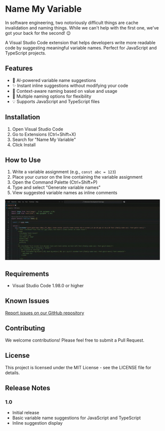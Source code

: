 # Name My Variable

In software engineering, two notoriously difficult things are cache invalidation and naming things. While we can't help with the first one, we've got your back for the second! 😉

A Visual Studio Code extension that helps developers write more readable code by suggesting meaningful variable names. Perfect for JavaScript and TypeScript projects.

## Features

- 🤖 AI-powered variable name suggestions
- ✨ Instant inline suggestions without modifying your code
- 🎯 Context-aware naming based on value and usage
- 🔄 Multiple naming options for flexibility
- 💡 Supports JavaScript and TypeScript files

## Installation

1. Open Visual Studio Code
2. Go to Extensions (Ctrl+Shift+X)
3. Search for "Name My Variable"
4. Click Install

## How to Use

1. Write a variable assignment (e.g., `const abc = 123`)
2. Place your cursor on the line containing the variable assignment
3. Open the Command Palette (Ctrl+Shift+P)
4. Type and select "Generate variable names"
5. View suggested variable names as inline comments

![Demo Video](./demo.gif)

## Requirements

- Visual Studio Code 1.98.0 or higher

## Known Issues

[Report issues on our GitHub repository](https://github.com/RChaubey16/name-my-variable/issues)

## Contributing

We welcome contributions! Please feel free to submit a Pull Request.

## License

This project is licensed under the MIT License - see the LICENSE file for details.

## Release Notes

### 1.0

- Initial release
- Basic variable name suggestions for JavaScript and TypeScript
- Inline suggestion display
